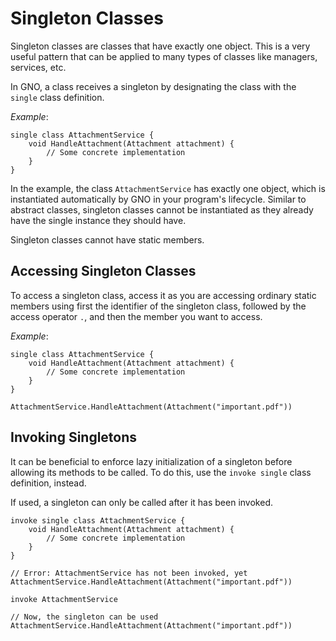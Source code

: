 # Singleton Classes

Singleton classes are classes that have exactly one object. This is a very useful pattern that can
be applied to many types of classes like managers, services, etc.

In GNO, a class receives a singleton by designating the class with the `single` class definition.

_Example_:

```gno
single class AttachmentService {
    void HandleAttachment(Attachment attachment) {
        // Some concrete implementation
    }
}
```

In the example, the class `AttachmentService` has exactly one object, which is instantiated
automatically by GNO in your program's lifecycle.
Similar to abstract classes, singleton classes cannot be instantiated as they already have the
single instance they should have.

Singleton classes cannot have static members.

## Accessing Singleton Classes

To access a singleton class, access it as you are accessing ordinary static members using first the
identifier of the singleton class, followed by the access operator `.`, and then the member you
want to access.

_Example_:

```gno
single class AttachmentService {
    void HandleAttachment(Attachment attachment) {
        // Some concrete implementation
    }
}
```

```gno
AttachmentService.HandleAttachment(Attachment("important.pdf"))
```

## Invoking Singletons

It can be beneficial to enforce lazy initialization of a singleton before allowing its methods to
be called. To do this, use the `invoke single` class definition, instead.

If used, a singleton can only be called after it has been invoked.

```gno
invoke single class AttachmentService {
    void HandleAttachment(Attachment attachment) {
        // Some concrete implementation
    }
}
```

```gno
// Error: AttachmentService has not been invoked, yet
AttachmentService.HandleAttachment(Attachment("important.pdf"))

invoke AttachmentService

// Now, the singleton can be used
AttachmentService.HandleAttachment(Attachment("important.pdf"))
```
